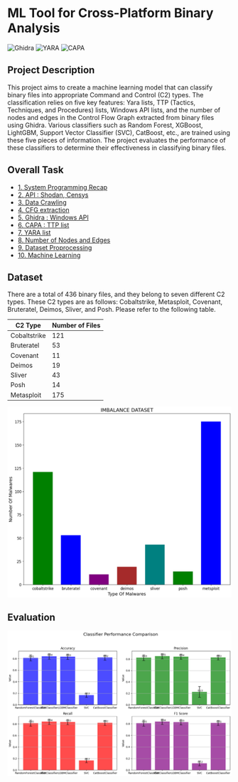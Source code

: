 # ML Tool for Cross-Platform Binary Analysis
![Ghidra](https://img.shields.io/badge/Ghidra-WinAPI-blue)
![YARA](https://img.shields.io/badge/YARA%20Rule-green)
![CAPA](https://img.shields.io/badge/TTP-CAPA-purple)

## Project Description
This project aims to create a machine learning model that can classify binary files into appropriate Command and Control (C2) types. The classification relies on five key features: Yara lists, TTP (Tactics, Techniques, and Procedures) lists, Windows API lists, and the number of nodes and edges in the Control Flow Graph extracted from binary files using Ghidra. Various classifiers such as Random Forest, XGBoost, LightGBM, Support Vector Classifier (SVC), CatBoost, etc., are trained using these five pieces of information. The project evaluates the performance of these classifiers to determine their effectiveness in classifying binary files.

## Overall Task
- [1. System Programming Recap]()
- [2. API : Shodan, Censys]()
- [3. Data Crawling]()
- [4. CFG extraction]()
- [5. Ghidra : Windows API]()
- [6. CAPA : TTP list]()
- [7. YARA list]()
- [8. Number of Nodes and Edges]()
- [9. Dataset Proprocessing]()
- [10. Machine Learning]()

## Dataset
There are a total of 436 binary files, and they belong to seven different C2 types. These C2 types are as follows: Cobaltstrike, Metasploit, Covenant, Bruteratel, Deimos, Sliver, and Posh. Please refer to the following table.

| C2 Type       | Number of Files |
|---------------|-----------------|
| Cobaltstrike  | 121             |
| Bruteratel    | 53              |
| Covenant      | 11              |
| Deimos        | 19              |
| Sliver        | 43              |
| Posh          | 14              |
| Metasploit    | 175             |

![Data Distribution](./data_distribution.png)

## Evaluation
![evaluation](./evaluation.png)
